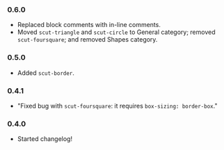 ### 0.6.0
- Replaced block comments with in-line comments.
- Moved `scut-triangle` and `scut-circle` to General category; removed `scut-foursquare`; and removed Shapes category.

### 0.5.0
- Added `scut-border`.

### 0.4.1
- "Fixed bug with `scut-foursquare`: it requires `box-sizing: border-box`."

### 0.4.0
- Started changelog!